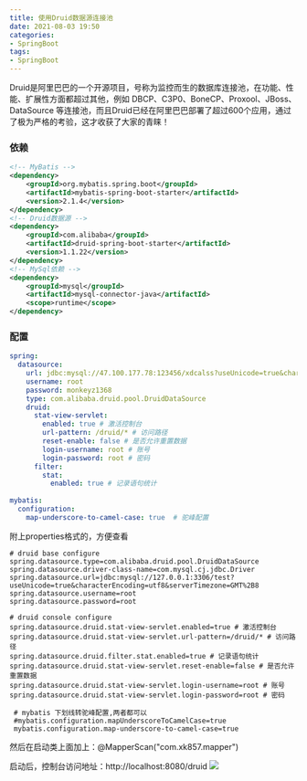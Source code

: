 ```yaml
---
title: 使用Druid数据源连接池
date: 2021-08-03 19:50
categories:
- SpringBoot
tags:
- SpringBoot
---
```


Druid是阿里巴巴的一个开源项目，号称为监控而生的数据库连接池，在功能、性能、扩展性方面都超过其他，例如 DBCP、C3P0、BoneCP、Proxool、JBoss、DataSource 等连接池，而且Druid已经在阿里巴巴部署了超过600个应用，通过了极为严格的考验，这才收获了大家的青睐！
<!-- more -->

### 依赖

```xml
<!-- MyBatis -->
<dependency>
    <groupId>org.mybatis.spring.boot</groupId>
    <artifactId>mybatis-spring-boot-starter</artifactId>
    <version>2.1.4</version>
</dependency>
<!-- Druid数据源 -->
<dependency>
    <groupId>com.alibaba</groupId>
    <artifactId>druid-spring-boot-starter</artifactId>
    <version>1.1.22</version>
</dependency>
<!-- MySql依赖 -->
<dependency>
    <groupId>mysql</groupId>
    <artifactId>mysql-connector-java</artifactId>
    <scope>runtime</scope>
</dependency>
```

### 配置

```yml
spring:
  datasource:
    url: jdbc:mysql://47.100.177.78:123456/xdcalss?useUnicode=true&characterEncoding=utf-8
    username: root
    password: monkeyz1368
    type: com.alibaba.druid.pool.DruidDataSource
    druid:
      stat-view-servlet:
        enabled: true # 激活控制台
        url-pattern: /druid/* # 访问路径
        reset-enable: false # 是否允许重置数据
        login-username: root # 账号
        login-password: root # 密码
      filter:
        stat:
          enabled: true # 记录语句统计
          
mybatis:
  configuration:
    map-underscore-to-camel-case: true  # 驼峰配置
```

附上properties格式的，方便查看

```properties
# druid base configure
spring.datasource.type=com.alibaba.druid.pool.DruidDataSource
spring.datasource.driver-class-name=com.mysql.cj.jdbc.Driver
spring.datasource.url=jdbc:mysql://127.0.0.1:3306/test?useUnicode=true&characterEncoding=utf8&serverTimezone=GMT%2B8
spring.datasource.username=root
spring.datasource.password=root

# druid console configure
spring.datasource.druid.stat-view-servlet.enabled=true # 激活控制台
spring.datasource.druid.stat-view-servlet.url-pattern=/druid/* # 访问路径
spring.datasource.druid.filter.stat.enabled=true # 记录语句统计
spring.datasource.druid.stat-view-servlet.reset-enable=false # 是否允许重置数据
spring.datasource.druid.stat-view-servlet.login-username=root # 账号
spring.datasource.druid.stat-view-servlet.login-password=root # 密码

 # mybatis 下划线转驼峰配置,两者都可以
 #mybatis.configuration.mapUnderscoreToCamelCase=true
 mybatis.configuration.map-underscore-to-camel-case=true
```



然后在启动类上面加上：@MapperScan("com.xk857.mapper")

启动后，控制台访问地址：http://localhost:8080/druid
![](https://xk857.com/blog/2021/01image-20210212144906075.png)

